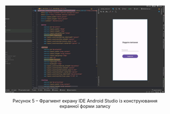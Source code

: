 ![ConstructUserInterface](/3-SoftwareConstruction/2-IDE/ConstructInterface.jpg)
<div align="center">
  <p>Рисунок 5 – Фрагмент екрану IDE Android Studio із конструювання екранної форми запису</p>
</div>
